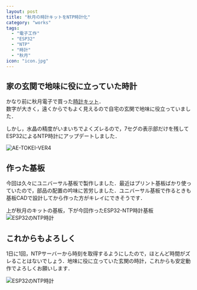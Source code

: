 ```yaml
---
layout: post
title: "秋月の時計キットをNTP時計化"
category: "works"
tags:
  - "電子工作"
  - "ESP32"
  - "NTP"
  - "時計"
  - "秋月"
icon: "icon.jpg"
---
```


## 家の玄関で地味に役に立っていた時計

かなり前に秋月電子で買った[時計キット](http://akizukidenshi.com/catalog/g/gK-04379/)．  
数字が大きく，遠くからでもよく見えるので自宅の玄関で地味に役立っていました．

しかし，水晶の精度がいまいちでよくズレるので，7セグの表示部だけを残してESP32によるNTP時計にアップデートしました．

<!--more-->
![AE-TOKEI-VER4](aki-tokei-lighting.jpg)

## 作った基板

今回は久々にユニバーサル基板で製作しました．最近はプリント基板ばかり使っていたので，部品の配置の吟味に苦労しました．ユニバーサル基板で作るときも基板CADで設計してから作った方がキレイにできそうです．

上が秋月のキットの基板，下が今回作ったESP32-NTP時計基板  
![ESP32のNTP時計](board.jpg)

## これからもよろしく

1日に1回，NTPサーバーから時刻を取得するようにしたので，ほとんど時間がズレることはないでしょう．地味に役に立っていた玄関の時計，これからも安定動作でよろしくお願いします．

![ESP32のNTP時計](esp-clock-lighting.jpg)


